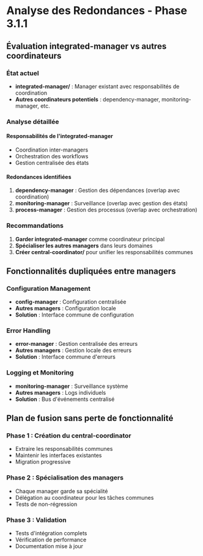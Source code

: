 # Analyse des Redondances - Phase 3.1.1

## Évaluation integrated-manager vs autres coordinateurs

### État actuel
- **integrated-manager/** : Manager existant avec responsabilités de coordination
- **Autres coordinateurs potentiels** : dependency-manager, monitoring-manager, etc.

### Analyse détaillée

#### Responsabilités de l'integrated-manager
- Coordination inter-managers
- Orchestration des workflows
- Gestion centralisée des états

#### Redondances identifiées
1. **dependency-manager** : Gestion des dépendances (overlap avec coordination)
2. **monitoring-manager** : Surveillance (overlap avec gestion des états)
3. **process-manager** : Gestion des processus (overlap avec orchestration)

### Recommandations
1. **Garder integrated-manager** comme coordinateur principal
2. **Spécialiser les autres managers** dans leurs domaines
3. **Créer central-coordinator/** pour unifier les responsabilités communes

## Fonctionnalités dupliquées entre managers

### Configuration Management
- **config-manager** : Configuration centralisée
- **Autres managers** : Configuration locale
- **Solution** : Interface commune de configuration

### Error Handling
- **error-manager** : Gestion centralisée des erreurs  
- **Autres managers** : Gestion locale des erreurs
- **Solution** : Interface commune d'erreurs

### Logging et Monitoring
- **monitoring-manager** : Surveillance système
- **Autres managers** : Logs individuels
- **Solution** : Bus d'événements centralisé

## Plan de fusion sans perte de fonctionnalité

### Phase 1 : Création du central-coordinator
- Extraire les responsabilités communes
- Maintenir les interfaces existantes
- Migration progressive

### Phase 2 : Spécialisation des managers
- Chaque manager garde sa spécialité
- Délégation au coordinateur pour les tâches communes
- Tests de non-régression

### Phase 3 : Validation
- Tests d'intégration complets
- Vérification de performance
- Documentation mise à jour
